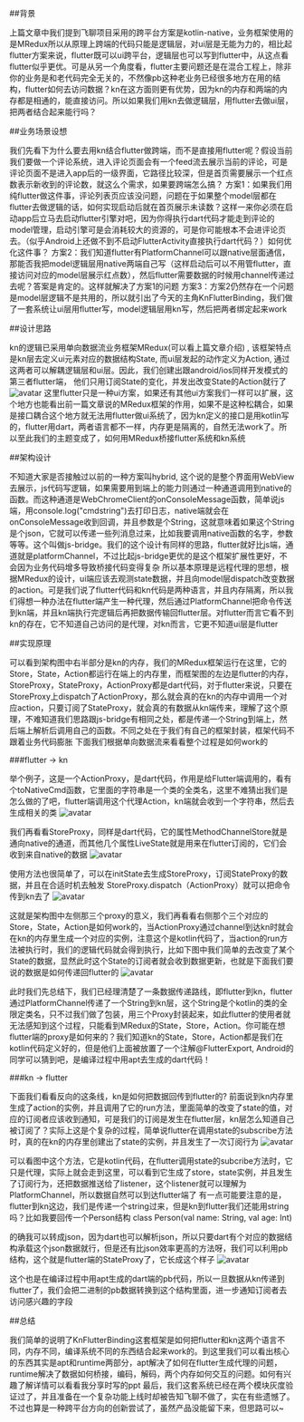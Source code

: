##背景

上篇文章中我们提到飞聊项目采用的跨平台方案是kotlin-native，业务框架使用的是MRedux所以从原理上跨端的代码只能是逻辑层，对ui层是无能为力的，相比起flutter方案来说，flutter既可以ui跨平台，逻辑层也可以写到flutter中，从这点看flutter似乎更优。可是从另一个角度看，flutter主要问题还是在混合工程上，除非你的业务是和老代码完全无关的，不然像pb这种老业务已经很多地方在用的结构，flutter如何去访问数据？kn在这方面则更有优势，因为kn的内存和两端的内存都是相通的，能直接访问。所以如果我们用kn去做逻辑层，用flutter去做ui层，把两者结合起来能行吗？


##业务场景设想

我们先看下为什么要去用kn结合flutter做跨端，而不是直接用flutter呢？假设当前我们要做一个评论系统，进入评论页面会有一个feed流去展示当前的评论，可是评论页面不是进入app后的一级界面，它路径比较深，但是首页需要展示一个红点数表示新收到的评论数，就这么个需求，如果要跨端怎么搞？
方案1：如果我们用纯flutter做这件事，评论列表页应该没问题，问题在于如果整个model层都在flutter去做逻辑的话，如何实现启动后就在首页展示未读数？这样一来你必须在启动app后立马去启动flutter引擎对吧，因为你得执行dart代码才能走到评论的model管理，启动引擎可是会消耗较大的资源的，可是你可能根本不会进评论页去。（似乎Android上还做不到不启动FlutterActivity直接执行dart代码？）如何优化这件事？
方案2：我们知道flutter有PlatformChannel可以跟native层面通信，那能否我把model逻辑层用native两端自己写（这样启动后可以不用管flutter，直接访问对应的model层展示红点数），然后flutter需要数据的时候用channel传递过去呢？答案是肯定的。这样就解决了方案1的问题
方案3：方案2仍然存在一个问题是model层逻辑不是共用的，所以就引出了今天的主角KnFlutterBinding，我们做了一套系统让ui层用flutter写，model逻辑层用kn写，然后把两者绑定起来work

##设计思路

kn的逻辑已采用单向数据流业务框架MRedux(可以看上篇文章介绍) ,
 该框架特点是kn层去定义ui元素对应的数据结构State, 而ui层发起的动作定义为Action, 
 通过这两者可以解耦逻辑层和ui层。因此，我们创建出跟android/ios同样开发模式的第三者flutter端，
 他们只用订阅State的变化，并发出改变State的Action就行了 
![avatar](https://note.youdao.com/yws/public/resource/6e9fd9e1dee89677c89074bd483f0af8/xmlnote/92C929A215E246E3B3D6BF640FDF0036/7593)
这里flutter只是一种ui方案，如果还有其他ui方案我们一样可以扩展，这个地方也能看出前一篇文章说的MRedux框架的作用，如果不是这种松耦合，如果是接口耦合这个地方就无法用flutter做ui系统了，因为kn定义的接口是用kotlin写的，flutter用dart，两者语言都不一样，内存更是隔离的，自然无法work了。所以至此我们的主题变成了，如何用MRedux桥接flutter系统和kn系统

##架构设计


不知道大家是否接触过以前的一种方案叫hybrid, 这个说的是整个界面用WebView去展示，js代码写逻辑，如果需要用到端上的能力则通过一种通道调用到native的函数。而这种通道是WebChromeClient的onConsoleMessage函数，简单说js端，用console.log("cmdstring")去打印日志，native端就会在onConsoleMessage收到回调，并且参数是个String，这就意味着如果这个String是个json，它就可以传递一些列消息过来，比如我要调用native函数的名字，参数等等。这个叫做js-bridge。我们的这个设计有同样的思路，flutter就好比js端，通道就是platformChannel，不过比起js-bridge更优的是这个框架扩展性更好，不会因为业务代码增多导致桥接代码变得复杂
所以基本原理是远程代理的思想，根据MRedux的设计，ui端应该去观测state数据，并且向model层dispatch改变数据的action。可是我们说了flutter代码和kn代码是两种语言，并且内存隔离，所以我们得想一种办法在flutter端产生一种代理，然后通过PlatformChannel把命令传送到kn端，并且kn端执行完逻辑后再把数据传输回flutter层。对flutter而言它看不到kn的存在，它不知道自己访问的是代理，对kn而言，它更不知道ui层是flutter

##实现原理

可以看到架构图中右半部分是kn的内存，我们的MRedux框架运行在这里，它的Store，State，Action都运行在端上的内存里，而框架图的左边是flutter的内存，StoreProxy，StateProxy，ActionProxy都是dart代码，对于flutter来说，只要在StoreProxy上dispatch了ActionProxy，那么就会真的在kn的内存中调用一个对应action，只要订阅了StateProxy，就会真的有数据从kn端传来，理解了这个原理，不难知道我们思路跟js-bridge有相同之处，都是传递一个String到端上，然后端上解析后调用自己的函数。不同之处在于我们有自己的框架封装，框架代码不跟着业务代码膨胀
下面我们根据单向数据流来看看整个过程是如何work的

###flutter -> kn

举个例子，这是一个ActionProxy，是dart代码，作用是给Flutter端调用的，看有个toNativeCmd函数，它里面的字符串是一个类的全类名，这里不难猜出我们是怎么做的了吧，flutter端调用这个代理Action，kn端就会收到一个字符串，然后去生成相关的类 
![avatar](https://note.youdao.com/yws/public/resource/6e9fd9e1dee89677c89074bd483f0af8/xmlnote/6CF036C8D6F546F0B75D4A5B7C56156E/7589)

我们再看看StoreProxy，同样是dart代码，它的属性MethodChannelStore就是通向native的通道，而其他几个属性LiveState就是用来在flutter订阅的，它们会收到来自native的数据
![avatar](https://note.youdao.com/yws/public/resource/6e9fd9e1dee89677c89074bd483f0af8/xmlnote/B3A1F6B71FC0476BAC2C3BD648713AD7/7595) 

使用方法也很简单了，可以在initState去生成StoreProxy，订阅StateProxy的数据，并且在合适时机去触发 StoreProxy.dispatch（ActionProxy）就可以把命令传到kn去了 
![avatar](https://note.youdao.com/yws/public/resource/6e9fd9e1dee89677c89074bd483f0af8/xmlnote/E0F078C04FA64DCF849FE672F99E5AE4/7588)

这就是架构图中左侧那三个proxy的意义，我们再看看右侧那个三个对应的Store，State，Action是如何work的，当ActionProxy通过channel到达kn时就会在kn的内存里生成一个对应的实例，注意这个是kotlin代码了，当action的run方法被执行时，我们的逻辑代码就会得到执行，比如下图中我们简单的去改变了某个State的数据，显然此时这个State的订阅者就会收到数据更新，也就是下面我们要说的数据是如何传递回flutter的 
![avatar](https://note.youdao.com/yws/public/resource/6e9fd9e1dee89677c89074bd483f0af8/xmlnote/1A619A4AC8ED4B5DB1BF3EB612CC3D6B/7594)

此时我们先总结下，我们已经理清楚了一条数据传递路线，即flutter到kn，flutter通过PlatformChannel传递了一个String到kn层，这个String是个kotlin的类的全限定类名，只不过我们做了包装，用三个Proxy封装起来，如此flutter的使用者就无法感知到这个过程，只能看到MRedux的State，Store，Action。你可能在想flutter端的proxy是如何来的？我们知道kn的State，Store，Action都是我们在kotlin代码定义好的，但是他们上面被放置了一个注解@FlutterExport, Android的同学可以猜到吧，是编译过程中用apt去生成的dart代码！

###kn -> flutter

下面我们看看反向的这条线，kn是如何把数据回传到flutter的? 前面说到kn内存里生成了action的实例，并且调用了它的run方法，里面简单的改变了state的值，对应的订阅者应该收到通知，可是我们的订阅是发生在flutter层，kn层怎么知道自己被订阅了？实际上这是个复杂的过程，简单说flutter在调用state的subscribe方法时，真的在kn的内存里创建出了state的实例，并且发生了一次订阅行为 
![avatar](https://note.youdao.com/yws/public/resource/6e9fd9e1dee89677c89074bd483f0af8/xmlnote/43C436BDFBB54622ADBE6AD67AB24419/7590)

 可以看图中这个方法，它是kotlin代码，在flutter调用state的subcribe方法时，它只是代理，实际上就会走到这里，可以看到它生成了store，state实例，并且发生了订阅行为，还把数据推送给了listener，这个listener就可以理解为PlatformChannel，所以数据自然可以到达flutter端了
有一点可能要注意的是，flutter到kn这边，我们是传递一个string过来，但是kn到flutter我们还能用string吗？比如我要回传一个Person结构
class Person(val name: String, val age: Int)

的确我可以转成json，因为dart也可以解析json，所以只要dart有个对应的数据结构承载这个json数据就行，但是还有比json效率更高的方法呀，我们可以利用pb结构，这个就是flutter端的StateProxy了，它长成这个样子
![avatar](https://note.youdao.com/yws/public/resource/6e9fd9e1dee89677c89074bd483f0af8/xmlnote/608DCDD62B554053B6AE6516D0B37F06/7591)

这个也是在编译过程中用apt生成的dart端的pb代码，所以一旦数据从kn传递到flutter了，我们会把二进制的pb数据转换到这个结构里面，进一步通知订阅者去访问感兴趣的字段

##总结

我们简单的说明了KnFlutterBinding这套框架是如何把flutter和kn这两个语言不同，内存不同，编译系统不同的东西结合起来work的。到这里我们可以看出核心的东西其实是apt和runtime两部分，apt解决了如何在flutter生成代理的问题，runtime解决了数据如何桥接，编码，解码，两个内存如何交互的问题。如何有兴趣了解详情可以看看我分享时写的ppt
最后，我们这套系统已经在两个模块灰度验证过了，并且准备在一个复杂功能上线时却被告知飞聊不做了，实在有些遗憾了。不过也算是一种跨平台方向的创新尝试了，虽然产品没能留下来，但思路可以~